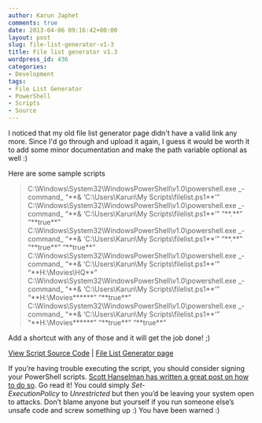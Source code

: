 ```yaml
---
author: Karun Japhet
comments: true
date: 2013-04-06 09:16:42+00:00
layout: post
slug: file-list-generator-v1-3
title: File list generator v1.3
wordpress_id: 436
categories:
- Development
tags:
- File List Generator
- PowerShell
- Scripts
- Source
---
```


I noticed that my old file list generator page didn't have a valid link any more. Since I'd go through and upload it again, I guess it would be worth it to add some minor documentation and make the path variable optional as well :)

<!-- more -->

Here are some sample scripts

<blockquote>C:\Windows\System32\WindowsPowerShell\v1.0\powershell.exe _-command_ “**& ‘C:\Users\Karun\My Scripts\filelist.ps1**‘”
C:\Windows\System32\WindowsPowerShell\v1.0\powershell.exe _-command_ “**& ‘C:\Users\Karun\My Scripts\filelist.ps1**‘” “**.**” “**true**”
C:\Windows\System32\WindowsPowerShell\v1.0\powershell.exe _-command_ “**& ‘C:\Users\Karun\My Scripts\filelist.ps1**‘” “**.**” “**true**” “**true**“
C:\Windows\System32\WindowsPowerShell\v1.0\powershell.exe _-command_ “**& ‘C:\Users\Karun\My Scripts\filelist.ps1**‘” “**H:\Movies\HQ**”
C:\Windows\System32\WindowsPowerShell\v1.0\powershell.exe _-command_ “**& ‘C:\Users\Karun\My Scripts\filelist.ps1**‘” “**H:\Movies******” “**true**”
C:\Windows\System32\WindowsPowerShell\v1.0\powershell.exe _-command_ “**& ‘C:\Users\Karun\My Scripts\filelist.ps1**‘” “**H:\Movies******” “**true**” “**true**“</blockquote>

Add a shortcut with any of those and it will get the job done! ;)

[View Script Source Code](https://github.com/javatarz/Scriptlets/blob/master/filelist.ps1) | [File List Generator page](http://karunab.com/dev/file-list-generator/)

If you’re having trouble executing the script, you should consider signing your PowerShell scripts. [Scott Hanselman has written a great post on how to do so](http://www.hanselman.com/blog/SigningPowerShellScripts.aspx). Go read it! You could simply _Set-ExecutionPolicy_ to _Unrestricted_ but then you’d be leaving your system open to attacks. Don’t blame anyone but yourself if you run someone else’s unsafe code and screw something up :) You have been warned :)
